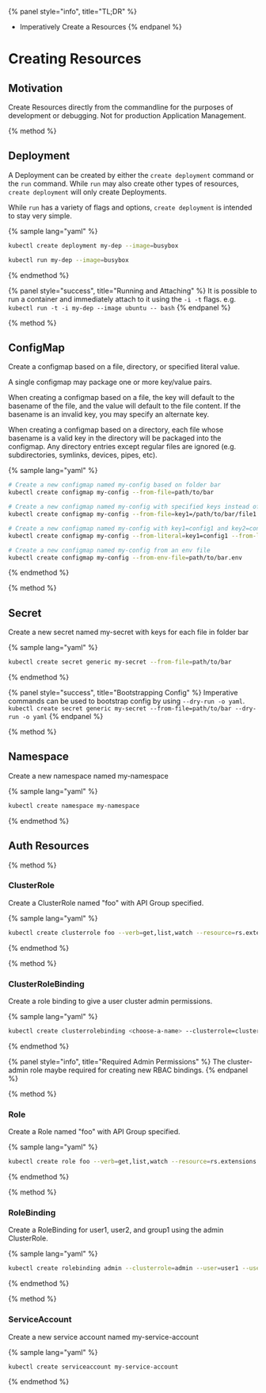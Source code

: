 {% panel style="info", title="TL;DR" %}
- Imperatively Create a Resources
{% endpanel %}

# Creating Resources

## Motivation

Create Resources directly from the commandline for the purposes of development or debugging.
Not for production Application Management.

{% method %}
## Deployment

A Deployment can be created by either the `create deployment` command or the `run` command.
While `run` may also create other types of resources, `create deployment` will only create
Deployments.

While `run` has a variety of flags and options, `create deployment` is intended to stay
very simple.

{% sample lang="yaml" %}

```bash
kubectl create deployment my-dep --image=busybox
```

```bash
kubectl run my-dep --image=busybox
```

{% endmethod %}

{% panel style="success", title="Running and Attaching" %}
It is possible to run a container and immediately attach to it using the `-i -t` flags.  e.g.
`kubectl run -t -i my-dep --image ubuntu -- bash`
{% endpanel %}

{% method %}
## ConfigMap

Create a configmap based on a file, directory, or specified literal value. 

A single configmap may package one or more key/value pairs. 

When creating a configmap based on a file, the key will default to the basename of the file, and the value will default
to the file content.  If the basename is an invalid key, you may specify an alternate key. 

When creating a configmap based on a directory, each file whose basename is a valid key in the directory will be
packaged into the configmap.  Any directory entries except regular files are ignored (e.g. subdirectories, symlinks,
devices, pipes, etc).

{% sample lang="yaml" %}

```bash
# Create a new configmap named my-config based on folder bar
kubectl create configmap my-config --from-file=path/to/bar
```

```bash
# Create a new configmap named my-config with specified keys instead of file basenames on disk
kubectl create configmap my-config --from-file=key1=/path/to/bar/file1.txt --from-file=key2=/path/to/bar/file2.txt
  ```

```bash
# Create a new configmap named my-config with key1=config1 and key2=config2
kubectl create configmap my-config --from-literal=key1=config1 --from-literal=key2=config2
```

```bash
# Create a new configmap named my-config from an env file
kubectl create configmap my-config --from-env-file=path/to/bar.env
```

{% endmethod %}

{% method %}
## Secret

Create a new secret named my-secret with keys for each file in folder bar

{% sample lang="yaml" %}

```bash
kubectl create secret generic my-secret --from-file=path/to/bar
```

{% endmethod %}

{% panel style="success", title="Bootstrapping Config" %}
Imperative commands can be used to bootstrap config by using `--dry-run -o yaml`.
`kubectl create secret generic my-secret --from-file=path/to/bar --dry-run -o yaml`
{% endpanel %}

{% method %}
## Namespace

Create a new namespace named my-namespace

{% sample lang="yaml" %}

```bash
kubectl create namespace my-namespace
```

{% endmethod %}

## Auth Resources

{% method %}
### ClusterRole

Create a ClusterRole named "foo" with API Group specified.

{% sample lang="yaml" %}

```bash
kubectl create clusterrole foo --verb=get,list,watch --resource=rs.extensions
```

{% endmethod %}

{% method %}
### ClusterRoleBinding

Create a role binding to give a user cluster admin permissions.

{% sample lang="yaml" %}

```bash
kubectl create clusterrolebinding <choose-a-name> --clusterrole=cluster-admin --user=<your-cloud-email-account>
```

{% endmethod %}

{% panel style="info", title="Required Admin Permissions" %}
The cluster-admin role maybe required for creating new RBAC bindings.
{% endpanel %}
  
{% method %}
### Role

Create a Role named "foo" with API Group specified.

{% sample lang="yaml" %}

```bash
kubectl create role foo --verb=get,list,watch --resource=rs.extensions
```

{% endmethod %}

{% method %}
### RoleBinding

Create a RoleBinding for user1, user2, and group1 using the admin ClusterRole.

{% sample lang="yaml" %}

```bash
kubectl create rolebinding admin --clusterrole=admin --user=user1 --user=user2 --group=group1
```

{% endmethod %}

{% method %}
### ServiceAccount

Create a new service account named my-service-account

{% sample lang="yaml" %}

```bash
kubectl create serviceaccount my-service-account
```

{% endmethod %}
